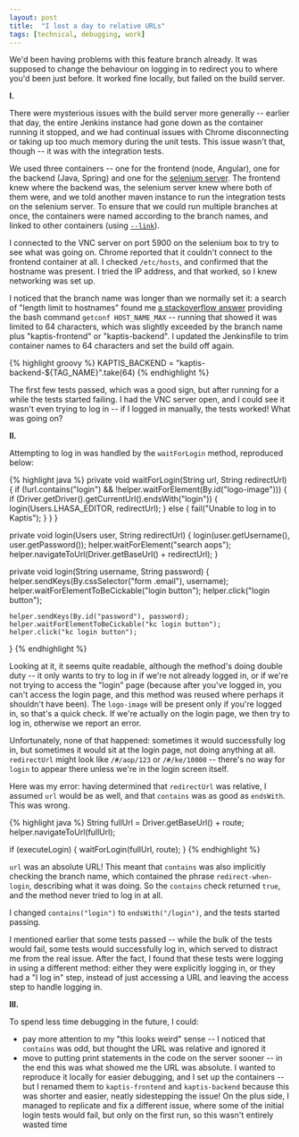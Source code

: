 ```yaml
---
layout: post
title:  "I lost a day to relative URLs"
tags: [technical, debugging, work]
---
```


We'd been having problems with this feature branch already. It was supposed to change the behaviour on logging in to redirect you to where you'd been just before. It worked fine locally, but failed on the build server.

**I.**

There were mysterious issues with the build server more generally -- earlier that day, the entire Jenkins instance had gone down as the container running it stopped, and we had continual issues with Chrome disconnecting or taking up too much memory during the unit tests. This issue wasn't that, though -- it was with the integration tests.

We used three containers -- one for the frontend (node, Angular), one for the backend (Java, Spring) and one for the [selenium server](https://github.com/SeleniumHQ/docker-selenium). The frontend knew where the backend was, the selenium server knew where both of them were, and we told another maven instance to run the integration tests on the selenium server. To ensure that we could run multiple branches at once, the containers were named according to the branch names, and linked to other containers (using [`--link`](https://docs.docker.com/engine/reference/run/#expose-incoming-ports)).

I connected to the VNC server on port 5900 on the selenium box to try to see what was going on. Chrome reported that it couldn't connect to the frontend container at all. I checked `/etc/hosts`, and confirmed that the hostname was present. I tried the IP address, and that worked, so I knew networking was set up.

I noticed that the branch name was longer than we normally set it: a search of "length limit to hostnames" found me [a stackoverflow answer](https://stackoverflow.com/questions/8724954/what-is-the-maximum-number-of-characters-for-a-host-name-in-unix) providing the bash command `getconf HOST_NAME_MAX` -- running that showed it was limited to 64 characters, which was slightly exceeded by the branch name plus "kaptis-frontend" or "kaptis-backend". I updated the Jenkinsfile to trim container names to 64 characters and set the build off again.

{% highlight groovy %}
KAPTIS_BACKEND = "kaptis-backend-${TAG_NAME}".take(64)
{% endhighlight %}

The first few tests passed, which was a good sign, but after running for a while the tests started failing. I had the VNC server open, and I could see it wasn't even trying to log in -- if I logged in manually, the tests worked! What was going on?

**II.**

Attempting to log in was handled by the `waitForLogin` method, reproduced below:

{% highlight java %}
private void waitForLogin(String url, String redirectUrl)
{
	if (!url.contains("login") && !helper.waitForElement(By.id("logo-image")))
	{
		if (Driver.getDriver().getCurrentUrl().endsWith("login"))
		{
			login(Users.LHASA_EDITOR, redirectUrl);
		}
		else
		{
			fail("Unable to log in to Kaptis");
		}
	}
}

private void login(Users user, String redirectUrl)
{
	login(user.getUsername(), user.getPassword());
	helper.waitForElement("search aops");
	helper.navigateToUrl(Driver.getBaseUrl() + redirectUrl);
}

private void login(String username, String password)
{
	helper.sendKeys(By.cssSelector("form .email"), username);
	helper.waitForElementToBeCickable("login button");
	helper.click("login button");

	helper.sendKeys(By.id("password"), password);
	helper.waitForElementToBeCickable("kc login button");
	helper.click("kc login button");
}
{% endhighlight %}

Looking at it, it seems quite readable, although the method's doing double duty -- it only wants to try to log in if we're not already logged in, or if we're not trying to access the "login" page (because after you've logged in, you can't access the login page, and this method was reused where perhaps it shouldn't have been). The `logo-image` will be present only if you're logged in, so that's a quick check. If we're actually on the login page, we then try to log in, otherwise we report an error.

Unfortunately, none of that happened: sometimes it would successfully log in, but sometimes it would sit at the login page, not doing anything at all. `redirectUrl` might look like `/#/aop/123` or `/#/ke/10000` -- there's no way for `login` to appear there unless we're in the login screen itself.

Here was my error: having determined that `redirectUrl` was relative, I assumed `url` would be as well, and that `contains` was as good as `endsWith`. This was wrong.

{% highlight java %}
String fullUrl = Driver.getBaseUrl() + route;
helper.navigateToUrl(fullUrl);

if (executeLogin) {
	waitForLogin(fullUrl, route);
}
{% endhighlight %}

`url` was an absolute URL! This meant that `contains` was also implicitly checking the branch name, which contained the phrase `redirect-when-login`, describing what it was doing. So the `contains` check returned `true`, and the method never tried to log in at all.

I changed `contains("login")` to `endsWith("/login")`, and the tests started passing.

I mentioned earlier that some tests passed -- while the bulk of the tests would fail, some tests would successfully log in, which served to distract me from the real issue. After the fact, I found that these tests were logging in using a different method: either they were explicitly logging in, or they had a "I log in" step, instead of just accessing a URL and leaving the access step to handle logging in.

**III.**

To spend less time debugging in the future, I could:
- pay more attention to my "this looks weird" sense -- I noticed that `contains` was odd, but thought the URL was relative and ignored it
- move to putting print statements in the code on the server sooner -- in the end this was what showed me the URL was absolute. I wanted to reproduce it locally for easier debugging, and I set up the containers -- but I renamed them to `kaptis-frontend` and `kaptis-backend` because this was shorter and easier, neatly sidestepping the issue! On the plus side, I managed to replicate and fix a different issue, where some of the initial login tests would fail, but only on the first run, so this wasn't entirely wasted time
